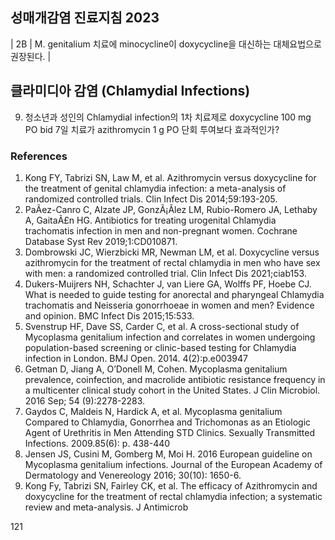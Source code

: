 ## 성매개감염 진료지침 2023

| 2B | M. genitalium 치료에 minocycline이 doxycycline을 대신하는 대체요법으로 권장된다. |

## 클라미디아 감염 (Chlamydial Infections)

9. 청소년과 성인의 Chlamydial infection의 1차 치료제로 doxycycline 100 mg PO bid 7일 치료가 azithromycin 1 g PO 단회 투여보다 효과적인가?

### References
1. Kong FY, Tabrizi SN, Law M, et al. Azithromycin versus doxycycline for the treatment of genital chlamydia infection: a meta-analysis of randomized controlled trials. Clin Infect Dis 2014;59:193-205.
2. PaÃez-Canro C, Alzate JP, GonzÃ¡Ãlez LM, Rubio-Romero JA, Lethaby A, GaitaÃ£n HG. Antibiotics for treating urogenital Chlamydia trachomatis infection in men and non-pregnant women. Cochrane Database Syst Rev 2019;1:CD010871.
3. Dombrowski JC, Wierzbicki MR, Newman LM, et al. Doxycycline versus azithromycin for the treatment of rectal chlamydia in men who have sex with men: a randomized controlled trial. Clin Infect Dis 2021;ciab153.
4. Dukers-Muijrers NH, Schachter J, van Liere GA, Wolffs PF, Hoebe CJ. What is needed to guide testing for anorectal and pharyngeal Chlamydia trachomatis and Neisseria gonorrhoeae in women and men? Evidence and opinion. BMC Infect Dis 2015;15:533.
5. Svenstrup HF, Dave SS, Carder C, et al. A cross-sectional study of Mycoplasma genitalium infection and correlates in women undergoing population-based screening or clinic-based testing for Chlamydia infection in London. BMJ Open. 2014. 4(2):p.e003947
6. Getman D, Jiang A, O’Donell M, Cohen. Mycoplasma genitalium prevalence, coinfection, and macrolide antibiotic resistance frequency in a multicenter clinical study cohort in the United States. J Clin Microbiol. 2016 Sep; 54 (9):2278-2283.
7. Gaydos C, Maldeis N, Hardick A, et al. Mycoplasma genitalium Compared to Chlamydia, Gonorrhea and Trichomonas as an Etiologic Agent of Urethritis in Men Attending STD Clinics. Sexually Transmitted Infections. 2009.85(6): p. 438-440
8. Jensen JS, Cusini M, Gomberg M, Moi H. 2016 European guideline on Mycoplasma genitalium infections. Journal of the European Academy of Dermatology and Venereology 2016; 30(10): 1650-6.
9. Kong Fy, Tabrizi SN, Fairley CK, et al. The efficacy of Azithromycin and doxycycline for the treatment of rectal chlamydia infection; a systematic review and meta-analysis. J Antimicrob

<PAGE>121